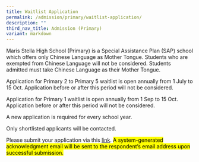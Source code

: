```yaml
---
title: Waitlist Application
permalink: /admission/primary/waitlist-application/
description: ""
third_nav_title: Admission (Primary)
variant: markdown
---
```

Maris Stella High School (Primary) is a Special Assistance Plan (SAP) school which offers only Chinese Language as Mother Tongue. Students who are exempted from Chinese Language will not be considered. Students admitted must take Chinese Language as their Mother Tongue.&nbsp;  
  
Application for Primary 2 to Primary 5 waitlist is open annually from 1 July to 15 Oct. Application before or after this period will not be considered. &nbsp;  
  
Application for Primary 1 waitlist is open annually from 1 Sep to 15 Oct. Application before or after this period will not be considered. &nbsp;  
  
A new application is required for every school year.&nbsp; &nbsp;  
  
Only shortlisted applicants will be contacted.

Please submit your application via this [link](https://go.gov.sg/waitlistmshsp). <mark>A system-generated acknowledgment email will be sent to the respondent’s email address upon successful submission.</mark>